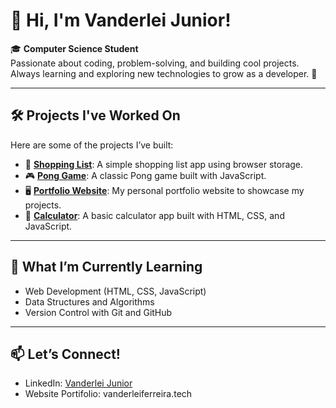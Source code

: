 # 👋 Hi, I'm Vanderlei Junior!

🎓 **Computer Science Student**  
Passionate about coding, problem-solving, and building cool projects. Always learning and exploring new technologies to grow as a developer. 🚀

---

## 🛠️ Projects I've Worked On

Here are some of the projects I’ve built:

- 🛒 **[Shopping List](https://github.com/vanderleijunior9/shopping-list)**: A simple shopping list app using browser storage.
- 🎮 **[Pong Game](https://github.com/vanderleijunior9/pong-game)**: A classic Pong game built with JavaScript.
- 🖥️ **[Portfolio Website](https://github.com/vanderleijunior9/portfolio)**: My personal portfolio website to showcase my projects.
- 🧮 **[Calculator](https://github.com/vanderleijunior9/calculator)**: A basic calculator app built with HTML, CSS, and JavaScript.

---

## 🌱 What I’m Currently Learning

- Web Development (HTML, CSS, JavaScript)
- Data Structures and Algorithms
- Version Control with Git and GitHub

---

## 📫 Let’s Connect!

- LinkedIn: [Vanderlei Junior](https://www.linkedin.com/in/vanderlei-ferreira-jr-944555165/)
- Website Portifolio: vanderleiferreira.tech

